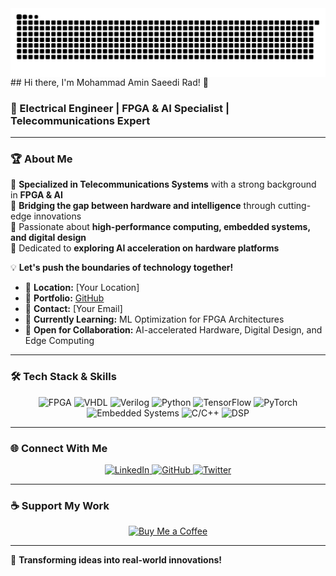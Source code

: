 <img align="center" src="https://raw.githubusercontent.com/imrrobat/imrrobat/d1b244e170d2b75fdda3efd499eaaf163f7a617c/images/github-contribution-grid-snake.svg" />
## Hi there, I'm Mohammad Amin Saeedi Rad! 👋

### 🚀 Electrical Engineer | FPGA & AI Specialist | Telecommunications Expert

---

### 🏆 About Me

🔹 **Specialized in Telecommunications Systems** with a strong background in **FPGA & AI**  
🔹 **Bridging the gap between hardware and intelligence** through cutting-edge innovations  
🔹 Passionate about **high-performance computing, embedded systems, and digital design**  
🔹 Dedicated to **exploring AI acceleration on hardware platforms**  

💡 **Let's push the boundaries of technology together!**

- 📍 **Location:** [Your Location]
- 📂 **Portfolio:** [GitHub](https://github.com/yourprofile)
- 📩 **Contact:** [Your Email]
- 🚀 **Currently Learning:** ML Optimization for FPGA Architectures
- 🤝 **Open for Collaboration:** AI-accelerated Hardware, Digital Design, and Edge Computing

---

### 🛠️ Tech Stack & Skills

<p align="center">
    <img src="https://img.shields.io/badge/FPGA-00979D?style=for-the-badge&logo=fpga&logoColor=white" alt="FPGA" />
    <img src="https://img.shields.io/badge/VHDL-00427E?style=for-the-badge&logo=vhdl&logoColor=white" alt="VHDL" />
    <img src="https://img.shields.io/badge/Verilog-8A2BE2?style=for-the-badge&logo=verilog&logoColor=white" alt="Verilog" />
    <img src="https://img.shields.io/badge/Python-FFD43B?style=for-the-badge&logo=python&logoColor=darkgreen" alt="Python" />
    <img src="https://img.shields.io/badge/TensorFlow-FF6F00?style=for-the-badge&logo=tensorflow&logoColor=white" alt="TensorFlow" />
    <img src="https://img.shields.io/badge/PyTorch-EE4C2C?style=for-the-badge&logo=pytorch&logoColor=white" alt="PyTorch" />
    <img src="https://img.shields.io/badge/Embedded_Systems-0078D7?style=for-the-badge&logo=embedded&logoColor=white" alt="Embedded Systems" />
    <img src="https://img.shields.io/badge/C/C++-00599C?style=for-the-badge&logo=c%2B%2B&logoColor=white" alt="C/C++" />
    <img src="https://img.shields.io/badge/Digital_Signal_Processing-228B22?style=for-the-badge&logo=dsp&logoColor=white" alt="DSP" />
</p>

---

### 🌐 Connect With Me

<p align="center">
    <a href="https://linkedin.com/in/yourprofile" target="_blank" rel="noreferrer">
        <img src="https://img.shields.io/badge/LinkedIn-0077B5?style=for-the-badge&logo=linkedin&logoColor=white" alt="LinkedIn" />
    </a>
    <a href="https://github.com/yourprofile" target="_blank" rel="noreferrer">
        <img src="https://img.shields.io/badge/GitHub-181717?style=for-the-badge&logo=github&logoColor=white" alt="GitHub" />
    </a>
    <a href="https://twitter.com/yourprofile" target="_blank" rel="noreferrer">
        <img src="https://img.shields.io/badge/Twitter-1DA1F2?style=for-the-badge&logo=twitter&logoColor=white" alt="Twitter" />
    </a>
</p>

---

### ☕ Support My Work

<p align="center">
    <a href="https://www.buymeacoffee.com/yourprofile">
        <img src="https://cdn.buymeacoffee.com/buttons/v2/default-yellow.png" width="200" alt="Buy Me a Coffee" />
    </a>
</p>

---

🚀 **Transforming ideas into real-world innovations!**

